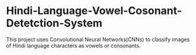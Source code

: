 # Hindi-Language-Vowel-Cosonant-Detetction-System
This project uses  Convolutional Neural Networks(CNNs) to classify images of Hindi language characters as vowels or consonants.
